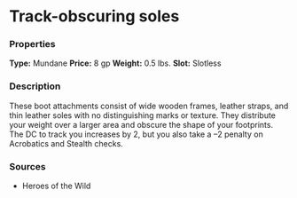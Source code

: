 ﻿---
Title: "Track-obscuring soles"
Type: "Mundane"
Price: "8 gp"
Weight: "0.5 lbs."
Slot: "Slotless"
Description: |
  "These boot attachments consist of wide wooden frames, leather straps, and thin leather soles with no distinguishing marks or texture. They distribute your weight over a larger area and obscure the shape of your footprints. The DC to track you increases by 2, but you also take a –2 penalty on Acrobatics and Stealth checks."
Sources: "['Heroes of the Wild']"
---

# Track-obscuring soles

### Properties

**Type:** Mundane **Price:** 8 gp **Weight:** 0.5 lbs. **Slot:** Slotless

### Description

These boot attachments consist of wide wooden frames, leather straps, and thin leather soles with no distinguishing marks or texture. They distribute your weight over a larger area and obscure the shape of your footprints. The DC to track you increases by 2, but you also take a –2 penalty on Acrobatics and Stealth checks.

### Sources

* Heroes of the Wild
